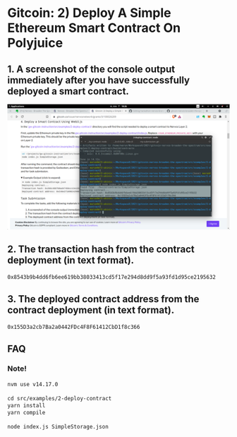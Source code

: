 

# Gitcoin: 2) Deploy A Simple Ethereum Smart Contract On Polyjuice


## 1. A screenshot of the console output immediately after you have successfully deployed a smart contract.

![CKB-SMARTCONTACT](https://raw.githubusercontent.com/ubinix-warun/gitcoin-nervos-broaden-the-spectrum/master/my-submission/task-2/Workspace%202_209.png)


## 2. The transaction hash from the contract deployment (in text format).

```
0x8543b9b4dd6fb6ee619bb38033413cd5f17e294d8dd9f5a93fd1d95ce2195632
```

## 3. The deployed contract address from the contract deployment (in text format).

```
0x155D3a2cb7Ba2a0442FDc4F8F61412CbD1f8c366
```


## FAQ

### Note!

```
nvm use v14.17.0

cd src/examples/2-deploy-contract
yarn install
yarn compile

node index.js SimpleStorage.json

```
